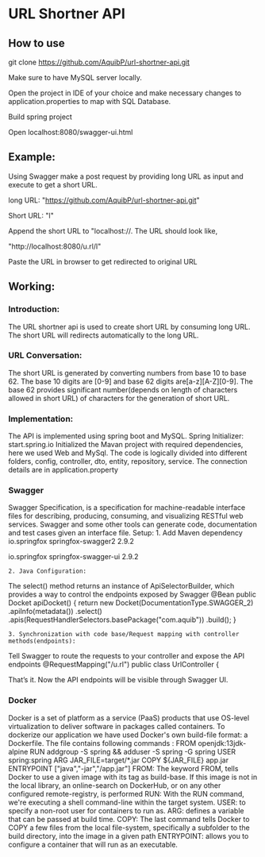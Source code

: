 # URL Shortner API

## How to use

git clone https://github.com/AquibP/url-shortner-api.git

Make sure to have MySQL server locally.

Open the project in IDE of your choice and make necessary changes to application.properties to map with SQL Database.

Build spring project

Open localhost:8080/swagger-ui.html

## Example:
Using Swagger make a post request by providing long URL as input and execute to get a short URL.

long URL: "https://github.com/AquibP/url-shortner-api.git"

Short URL: "l"

Append the short URL to "localhost:<port number>//. The URL should look like,

"http://localhost:8080/u.rl/l"

Paste the URL in browser to get redirected to original URL

## Working: 

### Introduction:
The URL shortner api is used to create short URL by consuming long URL. The short URL will redirects automatically to the long URL.

### URL Conversation:
The short URL is generated by converting numbers from base 10 to base 62. The base 10 digits are [0-9] and base 62 digits are[a-z][A-Z][0-9]. The base 62 provides significant number(depends on length of characters allowed in short URL) of characters for the generation of short URL.

### Implementation:
The API is implemented using spring boot and MySQL. 
Spring  Initializer: start.spring.io
Initialized the Mavan project with required dependencies, here we used Web and MySql.
The code is logically divided into different folders, config, controller, dto, entity, repository, service. The connection details are in application.property

### Swagger
Swagger Specification, is a specification for machine-readable interface files for describing, producing, consuming, and visualizing RESTful web services.
Swagger and some other tools can generate code, documentation and test cases given an interface file.
Setup:
    1. Add Maven dependency
<dependency>
    <groupId>io.springfox</groupId>
    <artifactId>springfox-swagger2</artifactId>
    <version>2.9.2</version>
</dependency>

<dependency>
    <groupId>io.springfox</groupId>
    <artifactId>springfox-swagger-ui</artifactId>
    <version>2.9.2</version>
</dependency>

    2. Java Configuration:
The select() method returns an instance of ApiSelectorBuilder, which provides a way to control the endpoints exposed by Swagger
@Bean
public Docket apiDocket() {
    return new Docket(DocumentationType.SWAGGER_2)
            .apiInfo(metadata())
            .select()
            .apis(RequestHandlerSelectors.basePackage("com.aquib"))
            .build();
}

    3. Synchronization with code base/Request mapping with controller methods(endpoints):
Tell Swagger to route the requests to your controller and expose the API endpoints
@RequestMapping("/u.rl")
public class UrlController {

That’s it. Now the API endpoints will be visible through Swagger UI.

### Docker
Docker is a set of platform as a service (PaaS) products that use OS-level virtualization to deliver software in packages called containers. 
To dockerize our application we have used Docker's own build-file format: a Dockerfile. The file contains following commands :
FROM openjdk:13jdk-alpine
RUN addgroup -S spring && adduser -S spring -G spring
USER spring:spring
ARG JAR_FILE=target/*.jar
COPY ${JAR_FILE} app.jar
ENTRYPOINT ["java","-jar","/app.jar"]
FROM: The keyword FROM, tells Docker to use a given image with its tag as build-base. If this image is not in the local library, an online-search on DockerHub, or on any other configured remote-registry, is performed
RUN: With the RUN command, we're executing a shell command-line within the target system.
USER: to specify a non-root user for containers to run as.
ARG: defines a variable that can be passed at build time.
COPY: The last command tells Docker to COPY a few files from the local file-system, specifically a subfolder to the build directory, into the image in a given path
ENTRYPOINT: allows you to configure a container that will run as an executable.
